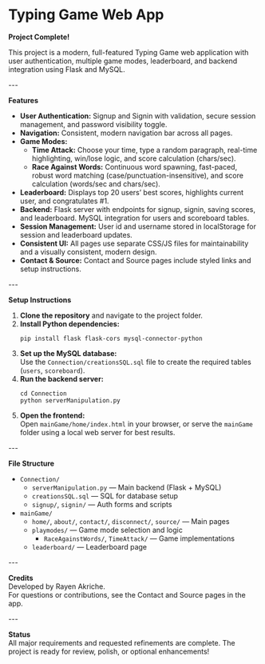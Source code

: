 # Typing Game Web App<br>

<b>Project Complete!</b><br>

This project is a modern, full-featured Typing Game web application with user authentication, multiple game modes, leaderboard, and backend integration using Flask and MySQL.<br>

---<br>

<b>Features</b><br>
<ul>
<li><b>User Authentication:</b> Signup and Signin with validation, secure session management, and password visibility toggle.</li>
<li><b>Navigation:</b> Consistent, modern navigation bar across all pages.</li>
<li><b>Game Modes:</b>
  <ul>
    <li><b>Time Attack:</b> Choose your time, type a random paragraph, real-time highlighting, win/lose logic, and score calculation (chars/sec).</li>
    <li><b>Race Against Words:</b> Continuous word spawning, fast-paced, robust word matching (case/punctuation-insensitive), and score calculation (words/sec and chars/sec).</li>
  </ul>
</li>
<li><b>Leaderboard:</b> Displays top 20 users’ best scores, highlights current user, and congratulates #1.</li>
<li><b>Backend:</b> Flask server with endpoints for signup, signin, saving scores, and leaderboard. MySQL integration for users and scoreboard tables.</li>
<li><b>Session Management:</b> User id and username stored in localStorage for session and leaderboard updates.</li>
<li><b>Consistent UI:</b> All pages use separate CSS/JS files for maintainability and a visually consistent, modern design.</li>
<li><b>Contact & Source:</b> Contact and Source pages include styled links and setup instructions.</li>
</ul>

---<br>

<b>Setup Instructions</b><br>
<ol>
<li><b>Clone the repository</b> and navigate to the project folder.</li>
<li><b>Install Python dependencies:</b><br>
<pre><code>pip install flask flask-cors mysql-connector-python</code></pre></li>
<li><b>Set up the MySQL database:</b><br>
Use the <code>Connection/creationsSQL.sql</code> file to create the required tables (<code>users</code>, <code>scoreboard</code>).</li>
<li><b>Run the backend server:</b><br>
<pre><code>cd Connection
python serverManipulation.py</code></pre></li>
<li><b>Open the frontend:</b><br>
Open <code>mainGame/home/index.html</code> in your browser, or serve the <code>mainGame</code> folder using a local web server for best results.</li>
</ol>

---<br>

<b>File Structure</b><br>
<ul>
<li><code>Connection/</code>
  <ul>
    <li><code>serverManipulation.py</code> — Main backend (Flask + MySQL)</li>
    <li><code>creationsSQL.sql</code> — SQL for database setup</li>
    <li><code>signup/</code>, <code>signin/</code> — Auth forms and scripts</li>
  </ul>
</li>
<li><code>mainGame/</code>
  <ul>
    <li><code>home/</code>, <code>about/</code>, <code>contact/</code>, <code>disconnect/</code>, <code>source/</code> — Main pages</li>
    <li><code>playmodes/</code> — Game mode selection and logic
      <ul>
        <li><code>RaceAgainstWords/</code>, <code>TimeAttack/</code> — Game implementations</li>
      </ul>
    </li>
    <li><code>leaderboard/</code> — Leaderboard page</li>
  </ul>
</li>
</ul>

---<br>

<b>Credits</b><br>
Developed by Rayen Akriche.<br>
For questions or contributions, see the Contact and Source pages in the app.<br>

---<br>

<b>Status</b><br>
All major requirements and requested refinements are complete. The project is ready for review, polish, or optional enhancements!<br>